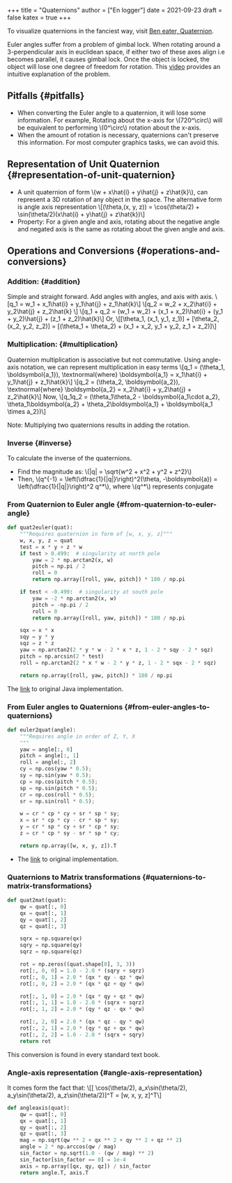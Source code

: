+++
title = "Quaternions"
author = ["En logger"]
date = 2021-09-23
draft = false
katex = true
+++

To visualize quaternions in the fanciest way, visit [Ben eater, Quaternion](https://eater.net/quaternions).

Euler angles suffer from a problem of gimbal lock. When rotating around a 3-perpendicular axis in euclidean space, if either two of these axes align i.e becomes parallel, it causes gimbal lock. Once the object is locked, the object will lose one degree of freedom for rotation.
This [video](https://youtu.be/zc8b2Jo7mno) provides an intuitive explanation of the problem.


## Pitfalls {#pitfalls}

-   When converting the Euler angle to a quaternion, it will lose some information. For example, Rotating about the x-axis for \\(720^\circ\\) will be equivalent to performing \\(0^\circ\\) rotation about the x-axis.
-   When the amount of rotation is necessary, quaternions can't preserve this information. For most computer graphics tasks, we can avoid this.


## Representation of Unit Quaternion {#representation-of-unit-quaternion}

-   A unit quaternion of form \\(w + x\hat{i} + y\hat{j} + z\hat{k}\\), can represent a 3D rotation of any object in the space. The alternative form is angle axis representation
    \\[(\theta,(x, y, z)) = \cos(\theta/2) + \sin(\theta/2)(x\hat{i} + y\hat{j} + z\hat{k})\\]
-   Property:
    For a given angle and axis, rotating about the negative angle and negated axis is the same as rotating about the given angle and axis.


## Operations and Conversions {#operations-and-conversions}


### Addition: {#addition}

Simple and straight forward. Add angles with angles, and axis with axis.
     \\[q\_1  = w\_1 + x\_1\hat{i} + y\_1\hat{j} + z\_1\hat{k}\\]
     \\[q\_2  = w\_2 + x\_2\hat{i} + y\_2\hat{j} + z\_2\hat{k} \\]
     \\[q\_1 + q\_2 = (w\_1 + w\_2) + (x\_1 + x\_2)\hat{i} + (y\_1 + y\_2)\hat{j} + (z\_1 + z\_2)\hat{k}\\]
     Or,
     \\[[\theta\_1, (x\_1, y\_1, z\_1)] + [\theta\_2, (x\_2, y\_2, z\_2)] =
        [(\theta\_1 + \theta\_2) + (x\_1 + x\_2, y\_1 + y\_2, z\_1 + z\_2)]\\]


### Multiplication: {#multiplication}

Quaternion multiplication is associative but not commutative. Using     angle-axis  notation, we can represent multiplication in easy terms
    \\[q\_1 = (\theta\_1, \boldsymbol{a\_1}), \textnormal{where} \boldsymbol{a\_1} = x\_1\hat{i} + y\_1\hat{j} + z\_1\hat{k}\\]
    \\[q\_2 = (\theta\_2, \boldsymbol{a\_2}), \textnormal{where} \boldsymbol{a\_2} = x\_2\hat{i} + y\_2\hat{j} + z\_2\hat{k}\\]
    Now,
    \\[q\_1q\_2 = (\theta\_1\theta\_2 - \boldsymbol{a\_1\cdot a\_2}, \theta\_1\boldsymbol{a\_2} + \theta\_2\boldsymbol{a\_1} + \boldsymbol{a\_1 \times a\_2})\\]

Note: Multiplying two quaternions results in adding the rotation.


### Inverse {#inverse}

To calculate the inverse of the quaternions.

-   Find the magnitude as:
    \\(|q| = \sqrt{w^2 + x^2 + y^2 + z^2}\\)
-   Then,
    \\(q^{-1} = \left(\dfrac{1}{|q|}\right)^2(\theta, -\boldsymbol{a}) = \left(\dfrac{1}{|q|}\right)^2 q^\*\\), where \\(q^\*\\) represents conjugate


### From Quaternion to Euler angle {#from-quaternion-to-euler-angle}

```python
def quat2euler(quat):
    """Requires quaternion in form of [w, x, y, z]"""
    w, x, y, z = quat
    test = x * y + z * w
    if test > 0.499:  # singularity at north pole
        yaw = 2 * np.arctan2(x, w)
        pitch = np.pi / 2
        roll = 0
        return np.array([roll, yaw, pitch]) * 180 / np.pi

    if test < -0.499:  # singularity at south pole
        yaw = -2 * np.arctan2(x, w)
        pitch = -np.pi / 2
        roll = 0
        return np.array([roll, yaw, pitch]) * 180 / np.pi

    sqx = x * x
    sqy = y * y
    sqz = z * z
    yaw = np.arctan2(2 * y * w - 2 * x * z, 1 - 2 * sqy - 2 * sqz)
    pitch = np.arcsin(2 * test)
    roll = np.arctan2(2 * x * w - 2 * y * z, 1 - 2 * sqx - 2 * sqz)

    return np.array([roll, yaw, pitch]) * 180 / np.pi
```

The [link](https://www.euclideanspace.com/maths/geometry/rotations/conversions/quaternionToEuler/) to original Java implementation.


### From Euler angles to Quaternions {#from-euler-angles-to-quaternions}

```python
def euler2quat(angle):
    """Requires angle in order of Z, Y, X
    """
    yaw = angle[:, 0]
    pitch = angle[:, 1]
    roll = angle[:, 2]
    cy = np.cos(yaw * 0.5);
    sy = np.sin(yaw * 0.5);
    cp = np.cos(pitch * 0.5);
    sp = np.sin(pitch * 0.5);
    cr = np.cos(roll * 0.5);
    sr = np.sin(roll * 0.5);

    w = cr * cp * cy + sr * sp * sy;
    x = sr * cp * cy - cr * sp * sy;
    y = cr * sp * cy + sr * cp * sy;
    z = cr * cp * sy - sr * sp * cy;

    return np.array([w, x, y, z]).T
```

-   The [link](https://en.wikipedia.org/wiki/Conversion_between_quaternions_and_Euler_angles#Euler_angles_to_quaternion_conversion) to original implementation.


### Quaternions to Matrix transformations {#quaternions-to-matrix-transformations}

```python
def quat2mat(quat):
    qw = quat[:, 0]
    qx = quat[:, 1]
    qy = quat[:, 2]
    qz = quat[:, 3]

    sqrx = np.square(qx)
    sqry = np.square(qy)
    sqrz = np.square(qz)

    rot = np.zeros((quat.shape[0], 3, 3))
    rot[:, 0, 0] = 1.0 - 2.0 * (sqry + sqrz)
    rot[:, 0, 1] = 2.0 * (qx * qy - qz * qw)
    rot[:, 0, 2] = 2.0 * (qx * qz + qy * qw)

    rot[:, 1, 0] = 2.0 * (qx * qy + qz * qw)
    rot[:, 1, 1] = 1.0 - 2.0 * (sqrx + sqrz)
    rot[:, 1, 2] = 2.0 * (qy * qz - qx * qw)

    rot[:, 2, 0] = 2.0 * (qx * qz - qy * qw)
    rot[:, 2, 1] = 2.0 * (qy * qz + qx * qw)
    rot[:, 2, 2] = 1.0 - 2.0 * (sqrx + sqry)
    return rot
```

This conversion is found in every standard text book.


### Angle-axis representation {#angle-axis-representation}

It comes form the fact that:
\\[[ \cos(\theta/2), a\_x\sin(\theta/2), a\_y\sin(\theta/2), a\_z\sin(\theta/2)]^T = [w, x, y, z]^T\\]

```python
def angleaxis(quat):
    qw = quat[:, 0]
    qx = quat[:, 1]
    qy = quat[:, 2]
    qz = quat[:, 3]
    mag = np.sqrt(qw ** 2 + qx ** 2 + qy ** 2 + qz ** 2)
    angle = 2 * np.arccos(qw / mag)
    sin_factor = np.sqrt(1.0 - (qw / mag) ** 2)
    sin_factor[sin_factor == 0] = 1e-4
    axis = np.array([qx, qy, qz]) / sin_factor
    return angle.T, axis.T
```
